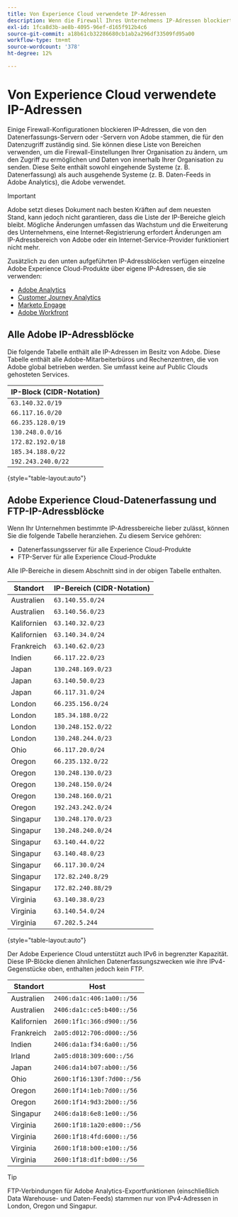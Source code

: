 ```yaml
---
title: Von Experience Cloud verwendete IP-Adressen
description: Wenn die Firewall Ihres Unternehmens IP-Adressen blockiert, die von Adobe stammen, verwenden Sie diese Liste, um Ihre Firewall-Einstellungen zu aktualisieren.
exl-id: 1fca8d3b-ae8b-4095-96ef-d165f912b4c6
source-git-commit: a18b61cb32286680cb1ab2a296df33509fd95a00
workflow-type: tm+mt
source-wordcount: '378'
ht-degree: 12%

---
```


# Von Experience Cloud verwendete IP-Adressen

Einige Firewall-Konfigurationen blockieren IP-Adressen, die von den Datenerfassungs-Servern oder -Servern von Adobe stammen, die für den Datenzugriff zuständig sind. Sie können diese Liste von Bereichen verwenden, um die Firewall-Einstellungen Ihrer Organisation zu ändern, um den Zugriff zu ermöglichen und Daten von innerhalb Ihrer Organisation zu senden. Diese Seite enthält sowohl eingehende Systeme (z. B. Datenerfassung) als auch ausgehende Systeme (z. B. Daten-Feeds in Adobe Analytics), die Adobe verwendet.

>[!IMPORTANT]
>
>Adobe setzt dieses Dokument nach besten Kräften auf dem neuesten Stand, kann jedoch nicht garantieren, dass die Liste der IP-Bereiche gleich bleibt. Mögliche Änderungen umfassen das Wachstum und die Erweiterung des Unternehmens, eine Internet-Registrierung erfordert Änderungen am IP-Adressbereich von Adobe oder ein Internet-Service-Provider funktioniert nicht mehr.

Zusätzlich zu den unten aufgeführten IP-Adressblöcken verfügen einzelne Adobe Experience Cloud-Produkte über eigene IP-Adressen, die sie verwenden:

* [Adobe Analytics](https://experienceleague.adobe.com/en/docs/analytics/technotes/ip-addresses)
* [Customer Journey Analytics](https://experienceleague.adobe.com/en/docs/analytics-platform/using/technotes/ip-addresses)
* [Marketo Engage](https://experienceleague.adobe.com/en/docs/marketo/using/getting-started/initial-setup/configure-protocols-for-marketo#step-allowlist-marketo-ips)
* [Adobe Workfront](https://experienceleague.adobe.com/en/docs/workfront/using/administration-and-setup/get-started-administration/configure-your-firewall)

## Alle Adobe IP-Adressblöcke

Die folgende Tabelle enthält alle IP-Adressen im Besitz von Adobe. Diese Tabelle enthält alle Adobe-Mitarbeiterbüros und Rechenzentren, die von Adobe global betrieben werden. Sie umfasst keine auf Public Clouds gehosteten Services.

| IP-Block (CIDR-Notation) |
| --- |
| `63.140.32.0/19` |
| `66.117.16.0/20` |
| `66.235.128.0/19` |
| `130.248.0.0/16` |
| `172.82.192.0/18` |
| `185.34.188.0/22` |
| `192.243.240.0/22` |

{style="table-layout:auto"}

## Adobe Experience Cloud-Datenerfassung und FTP-IP-Adressblöcke

Wenn Ihr Unternehmen bestimmte IP-Adressbereiche lieber zulässt, können Sie die folgende Tabelle heranziehen. Zu diesem Service gehören:

* Datenerfassungsserver für alle Experience Cloud-Produkte
* FTP-Server für alle Experience Cloud-Produkte

Alle IP-Bereiche in diesem Abschnitt sind in der obigen Tabelle enthalten.

| Standort | IP-Bereich (CIDR-Notation) |
| --- | --- |
| Australien | `63.140.55.0/24` |
| Australien | `63.140.56.0/23` |
| Kalifornien | `63.140.32.0/23` |
| Kalifornien | `63.140.34.0/24` |
| Frankreich | `63.140.62.0/23` |
| Indien | `66.117.22.0/23` |
| Japan | `130.248.169.0/23` |
| Japan | `63.140.50.0/23` |
| Japan | `66.117.31.0/24` |
| London | `66.235.156.0/24` |
| London | `185.34.188.0/22` |
| London | `130.248.152.0/22` |
| London | `130.248.244.0/23` |
| Ohio | `66.117.20.0/24` |
| Oregon | `66.235.132.0/22` |
| Oregon | `130.248.130.0/23` |
| Oregon | `130.248.150.0/24` |
| Oregon | `130.248.160.0/21` |
| Oregon | `192.243.242.0/24` |
| Singapur | `130.248.170.0/23` |
| Singapur | `130.248.240.0/24` |
| Singapur | `63.140.44.0/22` |
| Singapur | `63.140.48.0/23` |
| Singapur | `66.117.30.0/24` |
| Singapur | `172.82.240.8/29` |
| Singapur | `172.82.240.88/29` |
| Virginia | `63.140.38.0/23` |
| Virginia | `63.140.54.0/24` |
| Virginia | `67.202.5.244` |

{style="table-layout:auto"}

Der Adobe Experience Cloud unterstützt auch IPv6 in begrenzter Kapazität. Diese IP-Blöcke dienen ähnlichen Datenerfassungszwecken wie ihre IPv4-Gegenstücke oben, enthalten jedoch kein FTP.

| Standort | Host |
| --- | --- |
| Australien | `2406:da1c:406:1a00::/56` |
| Australien | `2406:da1c:ce5:b400::/56` |
| Kalifornien | `2600:1f1c:366:d900::/56` |
| Frankreich | `2a05:d012:706:d000::/56` |
| Indien | `2406:da1a:f34:6a00::/56` |
| Irland | `2a05:d018:309:600::/56` |
| Japan | `2406:da14:b07:ab00::/56` |
| Ohio | `2600:1f16:130f:7d00::/56` |
| Oregon | `2600:1f14:1eb:7d00::/56` |
| Oregon | `2600:1f14:9d3:2b00::/56` |
| Singapur | `2406:da18:6e8:1e00::/56` |
| Virginia | `2600:1f18:1a20:e800::/56` |
| Virginia | `2600:1f18:4fd:6000::/56` |
| Virginia | `2600:1f18:b00:e100::/56` |
| Virginia | `2600:1f18:d1f:bd00::/56` |

>[!TIP]
>
>FTP-Verbindungen für Adobe Analytics-Exportfunktionen (einschließlich Data Warehouse- und Daten-Feeds) stammen nur von IPv4-Adressen in London, Oregon und Singapur.
